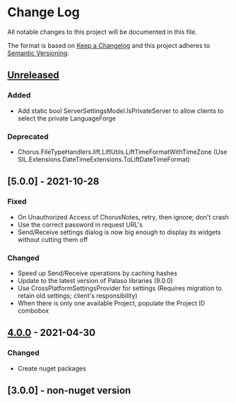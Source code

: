 # Change Log

All notable changes to this project will be documented in this file.

The format is based on [Keep a Changelog](http://keepachangelog.com/)
and this project adheres to [Semantic Versioning](http://semver.org/).

<!-- Available types of changes:
### Added
### Changed
### Fixed
### Deprecated
### Removed
### Security
-->

## [Unreleased]

### Added

- Add static bool ServerSettingsModel.IsPrivateServer to allow clients to select the private LanguageForge

### Deprecated

- Chorus.FileTypeHandlers.lift.LiftUtils.LiftTimeFormatWithTimeZone (Use SIL.Extensions.DateTimeExtensions.ToLiftDateTimeFormat)

## [5.0.0] - 2021-10-28

### Fixed

- On Unauthorized Access of ChorusNotes, retry, then ignore; don't crash
- Use the correct password in request URL's
- Send/Receive settings dialog is now big enough to display its widgets without cutting them off

### Changed

- Speed up Send/Receive operations by caching hashes
- Update to the latest version of Palaso libraries (9.0.0)
- Use CrossPlatformSettingsProvider for settings (Requires migration to retain old settings; client's responsibility)
- When there is only one available Project, populate the Project ID combobox

## [4.0.0] - 2021-04-30

### Changed

- Create nuget packages

## [3.0.0] - non-nuget version

[Unreleased]: https://github.com/sillsdev/libpalaso/compare/v4.0.0...master

[4.0.0]: https://github.com/sillsdev/libpalaso/compare/v3.0.0...v4.0.0
